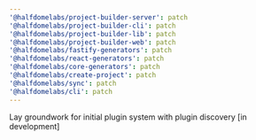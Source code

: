 ```yaml
---
'@halfdomelabs/project-builder-server': patch
'@halfdomelabs/project-builder-cli': patch
'@halfdomelabs/project-builder-lib': patch
'@halfdomelabs/project-builder-web': patch
'@halfdomelabs/fastify-generators': patch
'@halfdomelabs/react-generators': patch
'@halfdomelabs/core-generators': patch
'@halfdomelabs/create-project': patch
'@halfdomelabs/sync': patch
'@halfdomelabs/cli': patch
---
```


Lay groundwork for initial plugin system with plugin discovery [in development]
